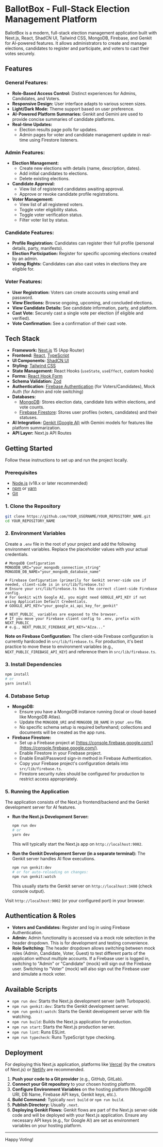 
# BallotBox - Full-Stack Election Management Platform

BallotBox is a modern, full-stack election management application built with Next.js, React, ShadCN UI, Tailwind CSS, MongoDB, Firebase, and Genkit for AI-powered features. It allows administrators to create and manage elections, candidates to register and participate, and voters to cast their votes securely.

<!-- Add a Live Demo link if you deploy it -->
<!-- **Live Demo:** [Link to your deployed app] -->

## Features

### General Features:
*   **Role-Based Access Control:** Distinct experiences for Admins, Candidates, and Voters.
*   **Responsive Design:** User interface adapts to various screen sizes.
*   **Light/Dark Mode:** Theme support based on user preference.
*   **AI-Powered Platform Summaries:** Genkit and Gemini are used to provide concise summaries of candidate platforms.
*   **Real-time Updates:**
    *   Election results page polls for updates.
    *   Admin pages for voter and candidate management update in real-time using Firestore listeners.

### Admin Features:
*   **Election Management:**
    *   Create new elections with details (name, description, dates).
    *   Add initial candidates to elections.
    *   Delete existing elections.
*   **Candidate Approval:**
    *   View list of registered candidates awaiting approval.
    *   Approve or revoke candidate profile registrations.
*   **Voter Management:**
    *   View list of all registered voters.
    *   Toggle voter eligibility status.
    *   Toggle voter verification status.
    *   Filter voter list by status.

### Candidate Features:
*   **Profile Registration:** Candidates can register their full profile (personal details, party, manifesto).
*   **Election Participation:** Register for specific upcoming elections created by an admin.
*   **Voting Rights:** Candidates can also cast votes in elections they are eligible for.

### Voter Features:
*   **User Registration:** Voters can create accounts using email and password.
*   **View Elections:** Browse ongoing, upcoming, and concluded elections.
*   **View Candidate Details:** See candidate information, party, and platform.
*   **Cast Vote:** Securely cast a single vote per election (if eligible and verified).
*   **Vote Confirmation:** See a confirmation of their cast vote.

## Tech Stack

*   **Framework:** [Next.js](https://nextjs.org/) 15 (App Router)
*   **Frontend:** [React](https://reactjs.org/), [TypeScript](https://www.typescriptlang.org/)
*   **UI Components:** [ShadCN UI](https://ui.shadcn.com/)
*   **Styling:** [Tailwind CSS](https://tailwindcss.com/)
*   **State Management:** React Hooks (`useState`, `useEffect`, custom hooks)
*   **Forms:** [React Hook Form](https://react-hook-form.com/)
*   **Schema Validation:** [Zod](https://zod.dev/)
*   **Authentication:** [Firebase Authentication](https://firebase.google.com/docs/auth) (for Voters/Candidates), Mock Auth (for Admin and role switching)
*   **Databases:**
    *   [MongoDB](https://www.mongodb.com/): Stores election data, candidate lists within elections, and vote counts.
    *   [Firebase Firestore](https://firebase.google.com/docs/firestore): Stores user profiles (voters, candidates) and their statuses.
*   **AI Integration:** [Genkit (Google AI)](https://firebase.google.com/docs/genkit) with Gemini models for features like platform summarization.
*   **API Layer:** Next.js API Routes

## Getting Started

Follow these instructions to set up and run the project locally.

### Prerequisites

*   [Node.js](https://nodejs.org/) (v18.x or later recommended)
*   [npm](https://www.npmjs.com/) or [yarn](https://yarnpkg.com/)
*   [Git](https://git-scm.com/)

### 1. Clone the Repository

```bash
git clone https://github.com/YOUR_USERNAME/YOUR_REPOSITORY_NAME.git
cd YOUR_REPOSITORY_NAME
```

### 2. Environment Variables

Create a `.env` file in the root of your project and add the following environment variables.
Replace the placeholder values with your actual credentials.

```env
# MongoDB Configuration
MONGODB_URI="your_mongodb_connection_string"
MONGODB_DB_NAME="your_mongodb_database_name"

# Firebase Configuration (primarily for Genkit server-side use if needed, client-side is in src/lib/firebase.ts)
# Ensure your src/lib/firebase.ts has the correct client-side Firebase config.
# For Genkit with Google AI, you might need GOOGLE_API_KEY if not using Application Default Credentials.
# GOOGLE_API_KEY="your_google_ai_api_key_for_genkit"

# NEXT_PUBLIC_ variables are exposed to the browser.
# If you move your Firebase client config to .env, prefix with NEXT_PUBLIC_
# e.g., NEXT_PUBLIC_FIREBASE_API_KEY="AIza..."
```

**Note on Firebase Configuration:** The client-side Firebase configuration is currently hardcoded in `src/lib/firebase.ts`. For production, it's best practice to move these to environment variables (e.g., `NEXT_PUBLIC_FIREBASE_API_KEY`) and reference them in `src/lib/firebase.ts`.

### 3. Install Dependencies

```bash
npm install
# or
yarn install
```

### 4. Database Setup

*   **MongoDB:**
    *   Ensure you have a MongoDB instance running (local or cloud-based like MongoDB Atlas).
    *   Update the `MONGODB_URI` and `MONGODB_DB_NAME` in your `.env` file.
    *   No specific schema setup is required beforehand; collections and documents will be created as the app runs.
*   **Firebase Firestore:**
    *   Set up a Firebase project at [https://console.firebase.google.com/](https://console.firebase.google.com/).
    *   Enable Firestore in your Firebase project.
    *   Enable Email/Password sign-in method in Firebase Authentication.
    *   Copy your Firebase project's configuration details into `src/lib/firebase.ts`.
    *   Firestore security rules should be configured for production to restrict access appropriately.

### 5. Running the Application

The application consists of the Next.js frontend/backend and the Genkit development server for AI features.

*   **Run the Next.js Development Server:**
    ```bash
    npm run dev
    # or
    yarn dev
    ```
    This will typically start the Next.js app on `http://localhost:9002`.

*   **Run the Genkit Development Server (in a separate terminal):**
    The Genkit server handles AI flow executions.
    ```bash
    npm run genkit:dev
    # or for auto-reloading on changes:
    npm run genkit:watch
    ```
    This usually starts the Genkit server on `http://localhost:3400` (check console output).

Visit `http://localhost:9002` (or your configured port) in your browser.

## Authentication & Roles

*   **Voters and Candidates:** Register and log in using Firebase Authentication.
*   **Admin:** Admin functionality is accessed via a mock role selection in the header dropdown. This is for development and testing convenience.
*   **Role Switching:** The header dropdown allows switching between mock roles (Admin, Candidate, Voter, Guest) to test different parts of the application without multiple accounts. If a Firebase user is logged in, switching to "Admin" or "Candidate" (mock) will sign out the Firebase user. Switching to "Voter" (mock) will also sign out the Firebase user and simulate a mock voter.

## Available Scripts

*   `npm run dev`: Starts the Next.js development server (with Turbopack).
*   `npm run genkit:dev`: Starts the Genkit development server.
*   `npm run genkit:watch`: Starts the Genkit development server with file watching.
*   `npm run build`: Builds the Next.js application for production.
*   `npm run start`: Starts the Next.js production server.
*   `npm run lint`: Runs ESLint.
*   `npm run typecheck`: Runs TypeScript type checking.

## Deployment

For deploying this Next.js application, platforms like [Vercel](https://vercel.com/) (by the creators of Next.js) or [Netlify](https://www.netlify.com/) are recommended.

1.  **Push your code to a Git provider** (e.g., GitHub, GitLab).
2.  **Connect your Git repository** to your chosen hosting platform.
3.  **Configure Environment Variables** on the hosting platform (MongoDB URI, DB Name, Firebase API keys, Genkit keys, etc.).
4.  **Build Command:** Typically `next build` or `npm run build`.
5.  **Publish Directory:** Usually `.next`.
6.  **Deploying Genkit Flows:** Genkit flows are part of the Next.js server-side code and will be deployed with your Next.js application. Ensure any necessary API keys (e.g., for Google AI) are set as environment variables on your hosting platform.

<!--
## Contributing

Contributions are welcome! Please read our [contributing guidelines](CONTRIBUTING.md) (you'll need to create this file) before submitting a pull request.
-->

<!--
## License

This project is licensed under the [MIT License](LICENSE) (you'll need to create this file and choose a license).
-->

---

Happy Voting!
